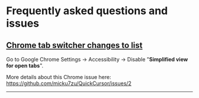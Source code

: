 # Frequently asked questions and issues

## [Chrome tab switcher changes to list](https://github.com/micku7zu/QuickCursor/issues/2)
Go to Google Chrome Settings -> Accessibility -> Disable "**Simplified view for open tabs**". 

More details about this Chrome issue here: https://github.com/micku7zu/QuickCursor/issues/2

---
